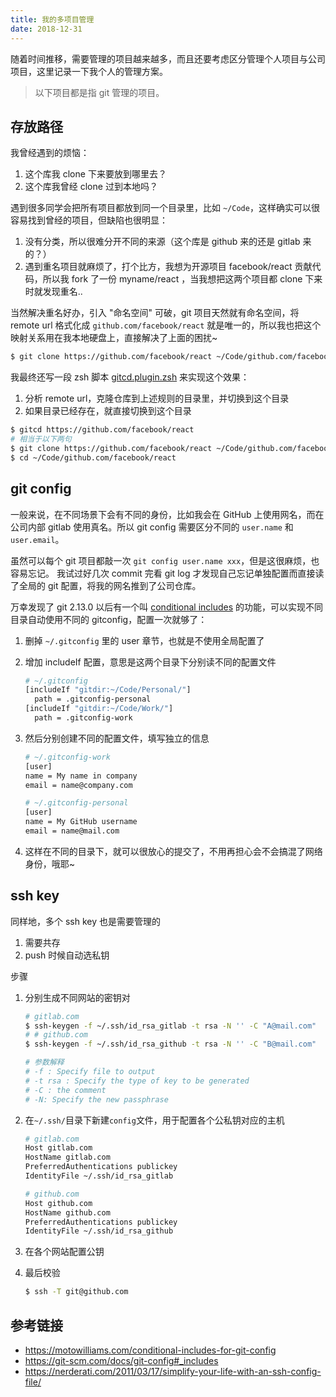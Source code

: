 ```yaml
---
title: 我的多项目管理
date: 2018-12-31
---
```


随着时间推移，需要管理的项目越来越多，而且还要考虑区分管理个人项目与公司项目，这里记录一下我个人的管理方案。

> 以下项目都是指 git 管理的项目。



## 存放路径

我曾经遇到的烦恼：

1. 这个库我 clone 下来要放到哪里去？
2. 这个库我曾经 clone 过到本地吗？



遇到很多同学会把所有项目都放到同一个目录里，比如 `~/Code`，这样确实可以很容易找到曾经的项目，但缺陷也很明显：

1. 没有分类，所以很难分开不同的来源（这个库是 github 来的还是 gitlab 来的？）
2. 遇到重名项目就麻烦了，打个比方，我想为开源项目 facebook/react 贡献代码，所以我 fork 了一份 myname/react ，当我想把这两个项目都 clone 下来时就发现重名..



当然解决重名好办，引入 "命名空间" 可破，git 项目天然就有命名空间，将 remote url 格式化成 `github.com/facebook/react` 就是唯一的，所以我也把这个映射关系用在我本地硬盘上，直接解决了上面的困扰~

```sh
$ git clone https://github.com/facebook/react ~/Code/github.com/facebook/react
```



我最终还写一段 zsh 脚本 [gitcd.plugin.zsh](https://github.com/viko16/gitcd.plugin.zsh) 来实现这个效果：

1. 分析 remote url，克隆仓库到上述规则的目录里，并切换到这个目录
2. 如果目录已经存在，就直接切换到这个目录

```sh
$ gitcd https://github.com/facebook/react
# 相当于以下两句
$ git clone https://github.com/facebook/react ~/Code/github.com/facebook/react
$ cd ~/Code/github.com/facebook/react
```





## git config

一般来说，在不同场景下会有不同的身份，比如我会在 GitHub 上使用网名，而在公司内部 gitlab 使用真名。所以 git config 需要区分不同的 `user.name` 和 `user.email`。

虽然可以每个 git 项目都敲一次 `git config user.name xxx`，但是这很麻烦，也容易忘记。 我试过好几次 commit 完看 git log 才发现自己忘记单独配置而直接读了全局的 git 配置，将我的网名推到了公司仓库。



万幸发现了 git 2.13.0 以后有一个叫 [conditional includes](https://git-scm.com/docs/git-config#_includes) 的功能，可以实现不同目录自动使用不同的 gitconfig，配置一次就够了：

1. 删掉 `~/.gitconfig` 里的 user 章节，也就是不使用全局配置了

2. 增加 includeIf 配置，意思是这两个目录下分别读不同的配置文件

    ```sh
    # ~/.gitconfig
    [includeIf "gitdir:~/Code/Personal/"]
      path = .gitconfig-personal
    [includeIf "gitdir:~/Code/Work/"]
      path = .gitconfig-work
    ```

3. 然后分别创建不同的配置文件，填写独立的信息

    ```sh
    # ~/.gitconfig-work
    [user]
    name = My name in company
    email = name@company.com
    
    # ~/.gitconfig-personal
    [user]
    name = My GitHub username
    email = name@mail.com
    ```

4. 这样在不同的目录下，就可以很放心的提交了，不用再担心会不会搞混了网络身份，哦耶~



## ssh key

同样地，多个 ssh key 也是需要管理的

1. 需要共存
2. push 时候自动选私钥



步骤

1. 分别生成不同网站的密钥对

    ```sh
    # gitlab.com
    $ ssh-keygen -f ~/.ssh/id_rsa_gitlab -t rsa -N '' -C "A@mail.com"
    # # github.com
    $ ssh-keygen -f ~/.ssh/id_rsa_github -t rsa -N '' -C "B@mail.com"
    
    # 参数解释
    # -f : Specify file to output
    # -t rsa : Specify the type of key to be generated
    # -C : the comment
    # -N: Specify the new passphrase
    ```

2. 在`~/.ssh/`目录下新建`config`文件，用于配置各个公私钥对应的主机

    ```sh
    # gitlab.com
    Host gitlab.com
    HostName gitlab.com
    PreferredAuthentications publickey
    IdentityFile ~/.ssh/id_rsa_gitlab
    
    # github.com
    Host github.com
    HostName github.com
    PreferredAuthentications publickey
    IdentityFile ~/.ssh/id_rsa_github
    ```

3. 在各个网站配置公钥

4. 最后校验

    ```sh
    $ ssh -T git@github.com
    ```



## 参考链接

- <https://motowilliams.com/conditional-includes-for-git-config>
- <https://git-scm.com/docs/git-config#_includes>
- <https://nerderati.com/2011/03/17/simplify-your-life-with-an-ssh-config-file/>

